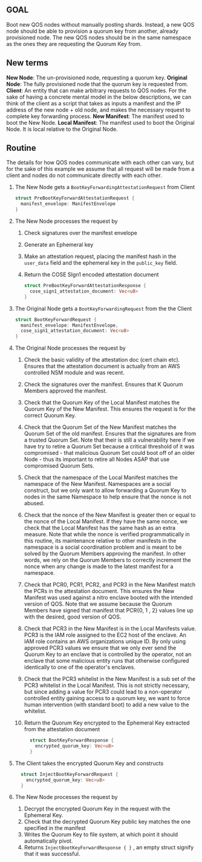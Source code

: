 ## GOAL

Boot new QOS nodes without manually posting shards. Instead, a new QOS node should be able to provision a quorum key from another, already provisioned node. The new QOS nodes should be in the same namespace as the ones they are requesting the Quorum Key from.

## New terms

**New Node**: The un-provisioned node, requesting a quorum key.
**Original Node**: The fully provisioned node that the quorum key is requested from.
**Client**: An entity that can make arbitrary requests to QOS nodes. For the sake of having a concrete mental model in the below descriptions, we can think of the client as a script that takes as inputs a manifest and the IP address of the new node + old node, and makes the necessary request to complete key forwarding process.
**New Manifest**: The manifest used to boot the New Node.
**Local Manifest**: The manifest used to boot the Original Node. It is local relative to the Original Node.

## Routine

The details for how QOS nodes communicate with each other can vary, but for the sake of this example we assume that all request will be made from a client and nodes do not communicate directly with each other.

1) The New Node gets a `BootKeyForwardingAttestationRequest` from Client

    ```rust
    struct PreBootKeyForwardAttestationRequest {
      manifest_envelope: ManifestEnvelope
    }
    ```


2) The New Node processes the request by
    1) Check signatures over the manifest envelope
    1) Generate an Ephemeral key
    1) Make an attestation request, placing the manifest hash in the `user_data` field and the ephemeral key in the `public_key` field.
    1) Return the COSE SIgn1 encoded attestation document

        ```rust
        struct PreBootKeyForwardAttestationResponse {
          cose_sign1_attestation_document: Vec<u8>
        }
        ```

3) The Original Node gets a `BootKeyForwardingRequest` from the the Client

    ```rust
    struct BootKeyForwardRequest {
      manifest_envelope: ManifestEnvelope,
      cose_sign1_attestation_document: Vec<u8>
    }
    ```

4) The Original Node processes the request by
    1) Check the basic validity of the attestation doc (cert chain etc). Ensures that the attestation document is actually from an AWS controlled NSM module and was recent.
    2) Check the signatures over the manifest. Ensures that K Quorum Members approved the manifest.
    1) Check that the Quorum Key of the Local Manifest matches the Quorum Key of the New Manifest. This ensures the request is for the correct Quorum Key.
    1) Check that the Quorum Set of the New Manifest matches the Quorum Set of the old manifest. Ensures that the signatures are from a trusted Quorum Set. Note that their is still a vulnerability here if we have try to retire a Quorum Set because a critical threshold of it was compromised - that malicious Quorum Set could boot off of an older Node - thus its important to retire all Nodes ASAP that use compromised Quorum Sets.
    1) Check that the namespace of the Local Manifest matches the namespace of the New Manifest. Namespaces are a social construct, but we only want to allow forwarding a Quorum Key to nodes in the same Namespace to help ensure that the nonce is not abused.
    1) Check that the nonce of the New Manifest is greater then or equal to the nonce of the Local Manifest. If they have the same nonce, we check that the Local Manifest has the same hash as an extra measure. Note that while the nonce is verified programmatically in this routine, its maintenance relative to other manifests in the namespace is a social coordination problem and is meant to be solved by the Quorum Members approving the manifest. In other words, we rely on the Quorum Members to correctly increment the nonce when any change is made to the latest manifest for a namespace.
    1) Check that PCR0, PCR1, PCR2, and PCR3 in the New Manifest match the PCRs in the attestation document. This ensures the New Manifest was used against a nitro enclave booted with the intended version of QOS. Note that we assume because the Quorum Members have signed that manifest that PCR{0, 1 , 2} values line up with the desired, good version of QOS.
    1) Check that PCR3 in the New Manifest is in the Local Manifests value. PCR3 is the IAM role assigned to the EC2 host of the enclave. An IAM role contains an AWS organizations unique ID. By only using approved PCR3 values we ensure that we only ever send the Quorum Key to an enclave that is controlled by the operator, not an enclave that some malicious entity runs that otherwise configured identically to one of the operator's enclaves.
    1) Check that the PCR3 whitelist in the New Manifest is a sub set of the PCR3 whitelist in the Local Manifest. This is not strictly necessary, but since adding a value for PCR3 could lead to a non-operator controlled entity gaining access to a quorum key, we want to force human intervention (with standard boot) to add a new value to the whitelist.
    1) Return the Quorum Key encrypted to the Ephemeral Key extracted from the attestation document

        ```rust
          struct BootKeyForwardResponse {
            encrypted_quorum_key: Vec<u8>
          }
        ```

5) The Client takes the encrypted Quorum Key and constructs

    ```rust
      struct InjectBootKeyForwardRequest {
        encrypted_quorum_key: Vec<u8>
      }
    ```

6) The New Node processes the request by
    1) Decrypt the encrypted Quorum Key in the request with the Ephemeral Key.
    1) Check that the decrypted Quorum Key public key matches the one specified in the manifest
    1) Writes the Quorum Key to file system, at which point it should automatically pivot.
    1) Returns `InjectBootKeyForwardResponse { }` , an empty struct signify that it was successful.
